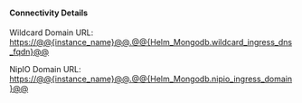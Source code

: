 

#### Connectivity Details

Wildcard Domain URL:
[https://@@{instance_name}@@.@@{Helm_Mongodb.wildcard_ingress_dns_fqdn}@@](https://@@{instance_name}@@.@@{Helm_Mongodb.wildcard_ingress_dns_fqdn}@@)

NipIO Domain URL:
[https://@@{instance_name}@@.@@{Helm_Mongodb.nipio_ingress_domain}@@](https://@@{instance_name}@@.@@{Helm_Mongodb.nipio_ingress_domain}@@)
